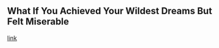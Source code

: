 ## What If You Achieved Your Wildest Dreams But Felt Miserable

[link](https://www.psychologytoday.com/intl/blog/apple-day/202102/what-if-you-achieved-your-wildest-dreams-felt-miserable)
